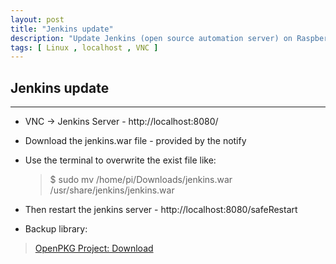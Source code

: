 ```yaml
---
layout: post
title: "Jenkins update"
description: "Update Jenkins (open source automation server) on Raspberry Pi"
tags: [ Linux , localhost , VNC ]
---
```


## Jenkins update 
---

- VNC -> Jenkins Server - http://localhost:8080/
- Download the jenkins.war file - provided by the notify
- Use the terminal to overwrite the exist file like:
  >$ sudo mv /home/pi/Downloads/jenkins.war /usr/share/jenkins/jenkins.war

- Then restart the jenkins server - http://localhost:8080/safeRestart
- Backup library:
> [OpenPKG Project: Download](http://download.openpkg.org/components/cache/jenkins/)